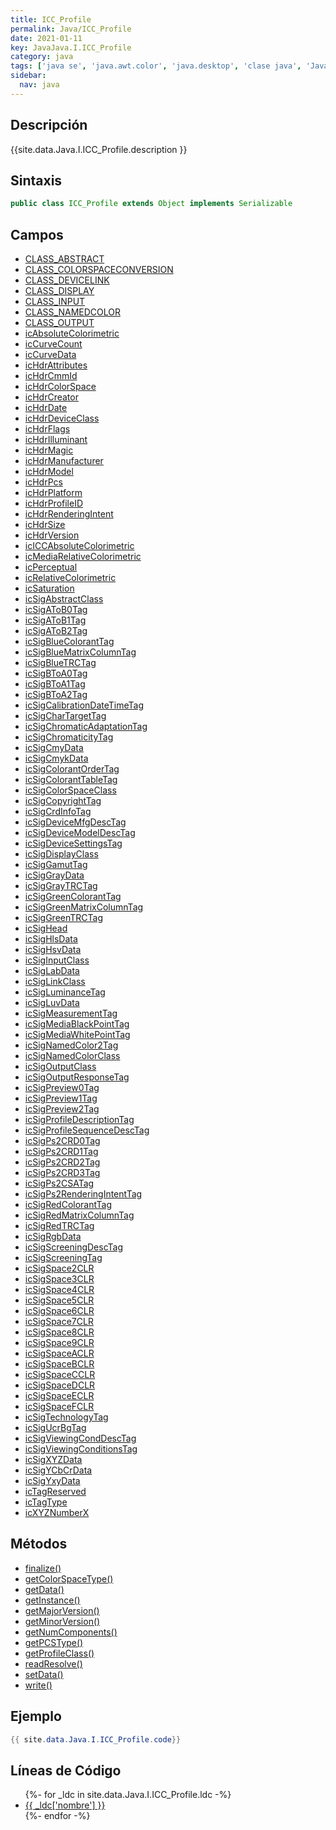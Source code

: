 ```yaml
---
title: ICC_Profile
permalink: Java/ICC_Profile
date: 2021-01-11
key: JavaJava.I.ICC_Profile
category: java
tags: ['java se', 'java.awt.color', 'java.desktop', 'clase java', 'Java 1.0']
sidebar: 
  nav: java
---
```


## Descripción
{{site.data.Java.I.ICC_Profile.description }}

## Sintaxis
~~~java
public class ICC_Profile extends Object implements Serializable
~~~

## Campos
* [CLASS_ABSTRACT](/Java/ICC_Profile/CLASS_ABSTRACT)
* [CLASS_COLORSPACECONVERSION](/Java/ICC_Profile/CLASS_COLORSPACECONVERSION)
* [CLASS_DEVICELINK](/Java/ICC_Profile/CLASS_DEVICELINK)
* [CLASS_DISPLAY](/Java/ICC_Profile/CLASS_DISPLAY)
* [CLASS_INPUT](/Java/ICC_Profile/CLASS_INPUT)
* [CLASS_NAMEDCOLOR](/Java/ICC_Profile/CLASS_NAMEDCOLOR)
* [CLASS_OUTPUT](/Java/ICC_Profile/CLASS_OUTPUT)
* [icAbsoluteColorimetric](/Java/ICC_Profile/icAbsoluteColorimetric)
* [icCurveCount](/Java/ICC_Profile/icCurveCount)
* [icCurveData](/Java/ICC_Profile/icCurveData)
* [icHdrAttributes](/Java/ICC_Profile/icHdrAttributes)
* [icHdrCmmId](/Java/ICC_Profile/icHdrCmmId)
* [icHdrColorSpace](/Java/ICC_Profile/icHdrColorSpace)
* [icHdrCreator](/Java/ICC_Profile/icHdrCreator)
* [icHdrDate](/Java/ICC_Profile/icHdrDate)
* [icHdrDeviceClass](/Java/ICC_Profile/icHdrDeviceClass)
* [icHdrFlags](/Java/ICC_Profile/icHdrFlags)
* [icHdrIlluminant](/Java/ICC_Profile/icHdrIlluminant)
* [icHdrMagic](/Java/ICC_Profile/icHdrMagic)
* [icHdrManufacturer](/Java/ICC_Profile/icHdrManufacturer)
* [icHdrModel](/Java/ICC_Profile/icHdrModel)
* [icHdrPcs](/Java/ICC_Profile/icHdrPcs)
* [icHdrPlatform](/Java/ICC_Profile/icHdrPlatform)
* [icHdrProfileID](/Java/ICC_Profile/icHdrProfileID)
* [icHdrRenderingIntent](/Java/ICC_Profile/icHdrRenderingIntent)
* [icHdrSize](/Java/ICC_Profile/icHdrSize)
* [icHdrVersion](/Java/ICC_Profile/icHdrVersion)
* [icICCAbsoluteColorimetric](/Java/ICC_Profile/icICCAbsoluteColorimetric)
* [icMediaRelativeColorimetric](/Java/ICC_Profile/icMediaRelativeColorimetric)
* [icPerceptual](/Java/ICC_Profile/icPerceptual)
* [icRelativeColorimetric](/Java/ICC_Profile/icRelativeColorimetric)
* [icSaturation](/Java/ICC_Profile/icSaturation)
* [icSigAbstractClass](/Java/ICC_Profile/icSigAbstractClass)
* [icSigAToB0Tag](/Java/ICC_Profile/icSigAToB0Tag)
* [icSigAToB1Tag](/Java/ICC_Profile/icSigAToB1Tag)
* [icSigAToB2Tag](/Java/ICC_Profile/icSigAToB2Tag)
* [icSigBlueColorantTag](/Java/ICC_Profile/icSigBlueColorantTag)
* [icSigBlueMatrixColumnTag](/Java/ICC_Profile/icSigBlueMatrixColumnTag)
* [icSigBlueTRCTag](/Java/ICC_Profile/icSigBlueTRCTag)
* [icSigBToA0Tag](/Java/ICC_Profile/icSigBToA0Tag)
* [icSigBToA1Tag](/Java/ICC_Profile/icSigBToA1Tag)
* [icSigBToA2Tag](/Java/ICC_Profile/icSigBToA2Tag)
* [icSigCalibrationDateTimeTag](/Java/ICC_Profile/icSigCalibrationDateTimeTag)
* [icSigCharTargetTag](/Java/ICC_Profile/icSigCharTargetTag)
* [icSigChromaticAdaptationTag](/Java/ICC_Profile/icSigChromaticAdaptationTag)
* [icSigChromaticityTag](/Java/ICC_Profile/icSigChromaticityTag)
* [icSigCmyData](/Java/ICC_Profile/icSigCmyData)
* [icSigCmykData](/Java/ICC_Profile/icSigCmykData)
* [icSigColorantOrderTag](/Java/ICC_Profile/icSigColorantOrderTag)
* [icSigColorantTableTag](/Java/ICC_Profile/icSigColorantTableTag)
* [icSigColorSpaceClass](/Java/ICC_Profile/icSigColorSpaceClass)
* [icSigCopyrightTag](/Java/ICC_Profile/icSigCopyrightTag)
* [icSigCrdInfoTag](/Java/ICC_Profile/icSigCrdInfoTag)
* [icSigDeviceMfgDescTag](/Java/ICC_Profile/icSigDeviceMfgDescTag)
* [icSigDeviceModelDescTag](/Java/ICC_Profile/icSigDeviceModelDescTag)
* [icSigDeviceSettingsTag](/Java/ICC_Profile/icSigDeviceSettingsTag)
* [icSigDisplayClass](/Java/ICC_Profile/icSigDisplayClass)
* [icSigGamutTag](/Java/ICC_Profile/icSigGamutTag)
* [icSigGrayData](/Java/ICC_Profile/icSigGrayData)
* [icSigGrayTRCTag](/Java/ICC_Profile/icSigGrayTRCTag)
* [icSigGreenColorantTag](/Java/ICC_Profile/icSigGreenColorantTag)
* [icSigGreenMatrixColumnTag](/Java/ICC_Profile/icSigGreenMatrixColumnTag)
* [icSigGreenTRCTag](/Java/ICC_Profile/icSigGreenTRCTag)
* [icSigHead](/Java/ICC_Profile/icSigHead)
* [icSigHlsData](/Java/ICC_Profile/icSigHlsData)
* [icSigHsvData](/Java/ICC_Profile/icSigHsvData)
* [icSigInputClass](/Java/ICC_Profile/icSigInputClass)
* [icSigLabData](/Java/ICC_Profile/icSigLabData)
* [icSigLinkClass](/Java/ICC_Profile/icSigLinkClass)
* [icSigLuminanceTag](/Java/ICC_Profile/icSigLuminanceTag)
* [icSigLuvData](/Java/ICC_Profile/icSigLuvData)
* [icSigMeasurementTag](/Java/ICC_Profile/icSigMeasurementTag)
* [icSigMediaBlackPointTag](/Java/ICC_Profile/icSigMediaBlackPointTag)
* [icSigMediaWhitePointTag](/Java/ICC_Profile/icSigMediaWhitePointTag)
* [icSigNamedColor2Tag](/Java/ICC_Profile/icSigNamedColor2Tag)
* [icSigNamedColorClass](/Java/ICC_Profile/icSigNamedColorClass)
* [icSigOutputClass](/Java/ICC_Profile/icSigOutputClass)
* [icSigOutputResponseTag](/Java/ICC_Profile/icSigOutputResponseTag)
* [icSigPreview0Tag](/Java/ICC_Profile/icSigPreview0Tag)
* [icSigPreview1Tag](/Java/ICC_Profile/icSigPreview1Tag)
* [icSigPreview2Tag](/Java/ICC_Profile/icSigPreview2Tag)
* [icSigProfileDescriptionTag](/Java/ICC_Profile/icSigProfileDescriptionTag)
* [icSigProfileSequenceDescTag](/Java/ICC_Profile/icSigProfileSequenceDescTag)
* [icSigPs2CRD0Tag](/Java/ICC_Profile/icSigPs2CRD0Tag)
* [icSigPs2CRD1Tag](/Java/ICC_Profile/icSigPs2CRD1Tag)
* [icSigPs2CRD2Tag](/Java/ICC_Profile/icSigPs2CRD2Tag)
* [icSigPs2CRD3Tag](/Java/ICC_Profile/icSigPs2CRD3Tag)
* [icSigPs2CSATag](/Java/ICC_Profile/icSigPs2CSATag)
* [icSigPs2RenderingIntentTag](/Java/ICC_Profile/icSigPs2RenderingIntentTag)
* [icSigRedColorantTag](/Java/ICC_Profile/icSigRedColorantTag)
* [icSigRedMatrixColumnTag](/Java/ICC_Profile/icSigRedMatrixColumnTag)
* [icSigRedTRCTag](/Java/ICC_Profile/icSigRedTRCTag)
* [icSigRgbData](/Java/ICC_Profile/icSigRgbData)
* [icSigScreeningDescTag](/Java/ICC_Profile/icSigScreeningDescTag)
* [icSigScreeningTag](/Java/ICC_Profile/icSigScreeningTag)
* [icSigSpace2CLR](/Java/ICC_Profile/icSigSpace2CLR)
* [icSigSpace3CLR](/Java/ICC_Profile/icSigSpace3CLR)
* [icSigSpace4CLR](/Java/ICC_Profile/icSigSpace4CLR)
* [icSigSpace5CLR](/Java/ICC_Profile/icSigSpace5CLR)
* [icSigSpace6CLR](/Java/ICC_Profile/icSigSpace6CLR)
* [icSigSpace7CLR](/Java/ICC_Profile/icSigSpace7CLR)
* [icSigSpace8CLR](/Java/ICC_Profile/icSigSpace8CLR)
* [icSigSpace9CLR](/Java/ICC_Profile/icSigSpace9CLR)
* [icSigSpaceACLR](/Java/ICC_Profile/icSigSpaceACLR)
* [icSigSpaceBCLR](/Java/ICC_Profile/icSigSpaceBCLR)
* [icSigSpaceCCLR](/Java/ICC_Profile/icSigSpaceCCLR)
* [icSigSpaceDCLR](/Java/ICC_Profile/icSigSpaceDCLR)
* [icSigSpaceECLR](/Java/ICC_Profile/icSigSpaceECLR)
* [icSigSpaceFCLR](/Java/ICC_Profile/icSigSpaceFCLR)
* [icSigTechnologyTag](/Java/ICC_Profile/icSigTechnologyTag)
* [icSigUcrBgTag](/Java/ICC_Profile/icSigUcrBgTag)
* [icSigViewingCondDescTag](/Java/ICC_Profile/icSigViewingCondDescTag)
* [icSigViewingConditionsTag](/Java/ICC_Profile/icSigViewingConditionsTag)
* [icSigXYZData](/Java/ICC_Profile/icSigXYZData)
* [icSigYCbCrData](/Java/ICC_Profile/icSigYCbCrData)
* [icSigYxyData](/Java/ICC_Profile/icSigYxyData)
* [icTagReserved](/Java/ICC_Profile/icTagReserved)
* [icTagType](/Java/ICC_Profile/icTagType)
* [icXYZNumberX](/Java/ICC_Profile/icXYZNumberX)

## Métodos
* [finalize()](/Java/ICC_Profile/finalize)
* [getColorSpaceType()](/Java/ICC_Profile/getColorSpaceType)
* [getData()](/Java/ICC_Profile/getData)
* [getInstance()](/Java/ICC_Profile/getInstance)
* [getMajorVersion()](/Java/ICC_Profile/getMajorVersion)
* [getMinorVersion()](/Java/ICC_Profile/getMinorVersion)
* [getNumComponents()](/Java/ICC_Profile/getNumComponents)
* [getPCSType()](/Java/ICC_Profile/getPCSType)
* [getProfileClass()](/Java/ICC_Profile/getProfileClass)
* [readResolve()](/Java/ICC_Profile/readResolve)
* [setData()](/Java/ICC_Profile/setData)
* [write()](/Java/ICC_Profile/write)

## Ejemplo
~~~java
{{ site.data.Java.I.ICC_Profile.code}}
~~~

## Líneas de Código
<ul>
{%- for _ldc in site.data.Java.I.ICC_Profile.ldc -%}
   <li>
       <a href="{{_ldc['url'] }}">{{ _ldc['nombre'] }}</a>
   </li>
{%- endfor -%}
</ul>
